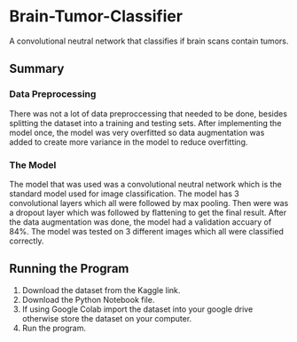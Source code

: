 # Brain-Tumor-Classifier
A convolutional neutral network that classifies if brain scans contain tumors.
## Summary
### Data Preprocessing
There was not a lot of data preproccessing that needed to be done, besides splitting the dataset into a training and testing sets. After implementing the model once, the model was very overfitted so data augmentation was added to create more variance in the model to reduce overfitting.
### The Model
The model that was used was a convolutional neutral network which is the standard model used for image classification. The model has 3 convolutional layers which all were followed by max pooling. Then were was a dropout layer which was followed by flattening to get the final result. After the data augmentation was done, the model had a validation accuary of 84%. The model was tested on 3 different images which all were classified correctly.
## Running the Program
1. Download the dataset from the Kaggle link.
2. Download the Python Notebook file.
3. If using Google Colab import the dataset into your google drive otherwise store the dataset on your computer.
4. Run the program.
